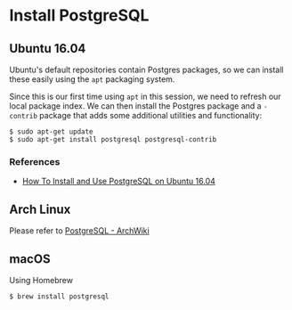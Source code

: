 # Install PostgreSQL

## Ubuntu 16.04

Ubuntu's default repositories contain Postgres packages, so we can install these easily using the `apt` packaging system.

Since this is our first time using `apt` in this session, we need to refresh our local package index. We can then install the Postgres package and a `-contrib` package that adds some additional utilities and functionality:

```shell
$ sudo apt-get update
$ sudo apt-get install postgresql postgresql-contrib
```

### References

- [How To Install and Use PostgreSQL on Ubuntu 16.04](https://www.digitalocean.com/community/tutorials/how-to-install-and-use-postgresql-on-ubuntu-16-04)

## Arch Linux

Please refer to [PostgreSQL - ArchWiki](https://wiki.archlinux.org/index.php/PostgreSQL)

## macOS

Using Homebrew

```shell
$ brew install postgresql
```
